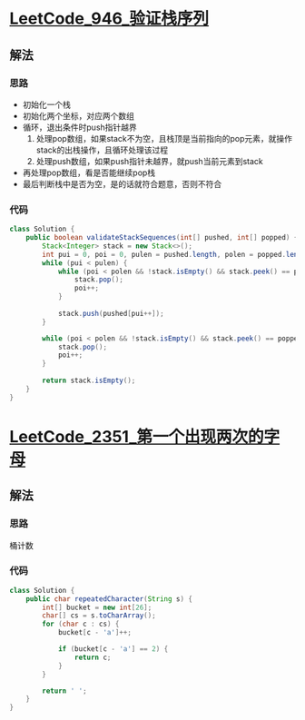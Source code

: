 # [LeetCode_946_验证栈序列](https://leetcode.cn/problems/validate-stack-sequences/)
## 解法
### 思路
- 初始化一个栈
- 初始化两个坐标，对应两个数组
- 循环，退出条件时push指针越界
  1. 处理pop数组，如果stack不为空，且栈顶是当前指向的pop元素，就操作stack的出栈操作，且循环处理该过程
  2. 处理push数组，如果push指针未越界，就push当前元素到stack
- 再处理pop数组，看是否能继续pop栈
- 最后判断栈中是否为空，是的话就符合题意，否则不符合
### 代码
```java
class Solution {
    public boolean validateStackSequences(int[] pushed, int[] popped) {
        Stack<Integer> stack = new Stack<>();
        int pui = 0, poi = 0, pulen = pushed.length, polen = popped.length;
        while (pui < pulen) {
            while (poi < polen && !stack.isEmpty() && stack.peek() == popped[poi]) {
                stack.pop();
                poi++;
            }
            
            stack.push(pushed[pui++]);
        }

        while (poi < polen && !stack.isEmpty() && stack.peek() == popped[poi]) {
            stack.pop();
            poi++;
        }
        
        return stack.isEmpty();
    }
}
```
# [LeetCode_2351_第一个出现两次的字母]()
## 解法
### 思路
桶计数
### 代码
```java
class Solution {
    public char repeatedCharacter(String s) {
        int[] bucket = new int[26];
        char[] cs = s.toCharArray();
        for (char c : cs) {
            bucket[c - 'a']++;

            if (bucket[c - 'a'] == 2) {
                return c;
            }
        }

        return ' ';
    }
}
```